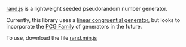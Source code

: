 [rand.js](https://randjs.com) is a lightweight seeded pseudorandom number generator. 

Currently, this library uses a [linear congruential generator](https://en.wikipedia.org/wiki/Linear_congruential_generator), but looks to incorporate the [PCG Family](http://www.pcg-random.org) of generators in the future.

To use, download the file [rand.min.js](lib/rand.min.js)
